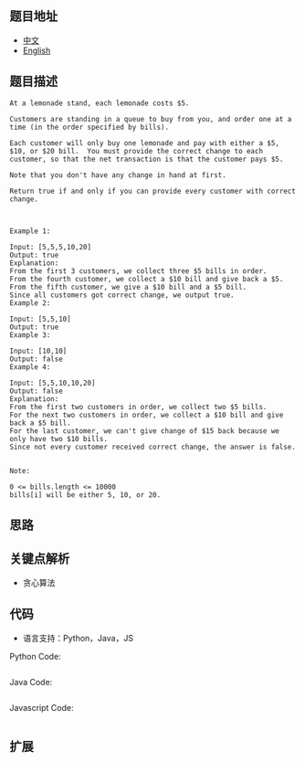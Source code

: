 ## 题目地址

- [中文](https://leetcode-cn.com/problems/lemonade-change/)
- [English](https://leetcode-cn.com/problems/lemonade-change/)

## 题目描述

```
At a lemonade stand, each lemonade costs $5. 

Customers are standing in a queue to buy from you, and order one at a time (in the order specified by bills).

Each customer will only buy one lemonade and pay with either a $5, $10, or $20 bill.  You must provide the correct change to each customer, so that the net transaction is that the customer pays $5.

Note that you don't have any change in hand at first.

Return true if and only if you can provide every customer with correct change.

 

Example 1:

Input: [5,5,5,10,20]
Output: true
Explanation: 
From the first 3 customers, we collect three $5 bills in order.
From the fourth customer, we collect a $10 bill and give back a $5.
From the fifth customer, we give a $10 bill and a $5 bill.
Since all customers got correct change, we output true.
Example 2:

Input: [5,5,10]
Output: true
Example 3:

Input: [10,10]
Output: false
Example 4:

Input: [5,5,10,10,20]
Output: false
Explanation: 
From the first two customers in order, we collect two $5 bills.
For the next two customers in order, we collect a $10 bill and give back a $5 bill.
For the last customer, we can't give change of $15 back because we only have two $10 bills.
Since not every customer received correct change, the answer is false.
 

Note:

0 <= bills.length <= 10000
bills[i] will be either 5, 10, or 20.
```

## 思路

## 关键点解析
- 贪心算法

## 代码

- 语言支持：Python，Java，JS

Python Code:

```python
```

Java Code:

```java

```

Javascript Code:
```js

```

## 扩展
